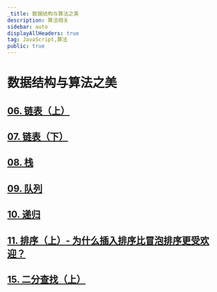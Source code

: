 ```yaml
---
_title: 数据结构与算法之美
description: 算法相关
sidebar: auto
displayAllHeaders: true
tag: JavaScript,算法
public: true
---
```


# 数据结构与算法之美

## [06. 链表（上）](06.linked-list01.md)
## [07. 链表（下）](07.linked-list02.md)
## [08. 栈](08.stack.md)
## [09. 队列](09.queue.md)
## [10. 递归](10.recursion.md)
## [11. 排序（上）- 为什么插入排序比冒泡排序更受欢迎？](11.sort-01.md)
## [15. 二分查找（上）](15.binary-search.md)